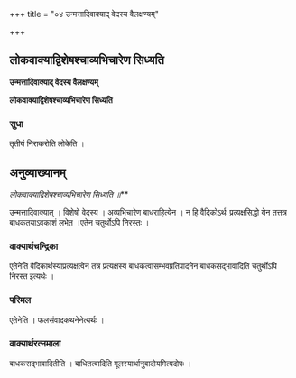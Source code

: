+++
title = "०४ उन्मत्तादिवाक्याद् वेदस्य वैलक्षण्यम्"

+++


## लोकवाक्याद्विशेषश्चाव्यभिचारेण सिध्यति

**उन्मत्तादिवाक्याद् वेदस्य वैलक्षण्यम्**

**लोकवाक्याद्विशेषश्चाव्यभिचारेण सिध्यति**

### **सुधा**

तृतीयं निराकरोति लोकेति ।

## **अनुव्याख्यानम्**

***लोकवाक्याद्वि*शेष*श्चाव्यभिचारेण सिध्यति ॥***

उन्मत्तादिवाक्यात् । विशेषो वेदस्य । अव्यभिचारेण बाधराहित्येन । न हि वैदिकोऽर्थः प्रत्यक्षसिद्धो येन तत्तत्र बाधकतयाऽवकाशं लभेत ।एतेन चतुर्थोऽपि निरस्तः ।

### **वाक्यार्थचन्द्रिका**

एतेनेति वैदिकार्थस्याप्रत्यक्षत्वेन तत्र प्रत्यक्षस्य बाधकत्वासम्भवप्रतिपादनेन बाधकसद्भावादिति चतुर्थोऽपि निरस्त इत्यर्थः ।

### **परिमल** 

एतेनेति । फलसंवादकथनेनेत्यर्थः ।

### **वाक्यार्थरत्नमाला**

बाधकसद्भावादितीति । बाधितत्वादिति मूलस्यार्थानुवादोयमित्यदोषः ।

